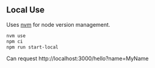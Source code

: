 ## Local Use

Uses [nvm](https://github.com/nvm-sh/nvm) for node version management.

```sh
nvm use
npm ci
npm run start-local
```

Can request http://localhost:3000/hello?name=MyName
